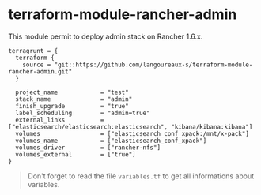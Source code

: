 # terraform-module-rancher-admin

This module permit to deploy admin stack on Rancher 1.6.x.

```
terragrunt = {
  terraform {
    source = "git::https://github.com/langoureaux-s/terraform-module-rancher-admin.git"
  }
  
  project_name            = "test"
  stack_name              = "admin"
  finish_upgrade          = "true"
  label_scheduling        = "admin=true"
  external_links          = ["elasticsearch/elasticsearch:elasticsearch", "kibana/kibana:kibana"]
  volumes                 = ["elasticsearch_conf_xpack:/mnt/x-pack"]
  volumes_name            = ["elasticsearch_conf_xpack"]
  volumes_driver          = ["rancher-nfs"]
  volumes_external        = ["true"]
}
```

> Don't forget to read the file `variables.tf` to get all informations about variables.